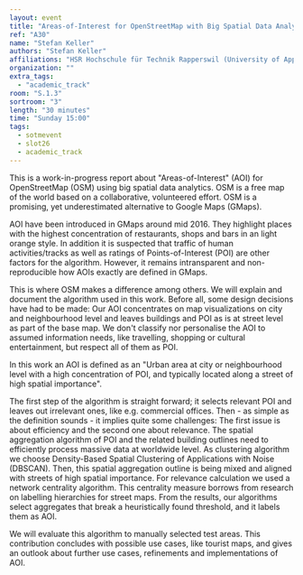 ```yaml
---
layout: event
title: "Areas-of-Interest for OpenStreetMap with Big Spatial Data Analytics "
ref: "A30"
name: "Stefan Keller"
authors: "Stefan Keller"
affiliations: "HSR Hochschule für Technik Rapperswil (University of Applyed Sciences), Geometa Lab, Rapperswil, Switzerland"
organization: ""
extra_tags:
  - "academic_track"
room: "S.1.3"
sortroom: "3"
length: "30 minutes"
time: "Sunday 15:00"
tags:
  - sotmevent
  - slot26
  - academic_track
---
```

This is a work-in-progress report about &#34;Areas-of-Interest&#34; (AOI) for OpenStreetMap (OSM) using big spatial data analytics. OSM is a free map of the world based on a collaborative, volunteered effort. OSM is a promising, yet underestimated alternative to Google Maps (GMaps). 

AOI have been introduced in GMaps around mid 2016. They highlight places with the highest concentration of restaurants, shops and bars in an light orange style. In addition it is suspected that traffic of human activities/tracks as well as ratings of Points-of-Interest (POI) are other factors for the algorithm. However, it remains intransparent and non-reproducible how AOIs exactly are defined in GMaps. 

This is where OSM makes a difference among others. We will explain and document the algorithm used in this work. Before all, some design decisions have had to be made: Our AOI concentrates on map visualizations on city and neighbourhood level and leaves buildings and POI as is at street level as part of the base map. We don&#39;t classify nor personalise the AOI to assumed information needs, like travelling, shopping or cultural entertainment, but respect all of them as POI. 

In this work an AOI is defined as  an &#34;Urban area at city or neighbourhood level with a high concentration of POI, and typically located along a street of high spatial importance&#34;. 

The first step of the algorithm is straight forward; it selects relevant POI and leaves out irrelevant ones, like e.g. commercial offices. Then - as simple as the definition sounds - it implies quite some challenges: The first issue is about efficiency and the second one about relevance. The spatial aggregation algorithm of POI and the related building outlines need to efficiently process massive data at worldwide level. As clustering algorithm we choose Density-Based Spatial Clustering of Applications with Noise (DBSCAN). Then, this spatial aggregation outline is being mixed and aligned with streets of high spatial importance. For relevance calculation we used a network centrality algorithm. This centrality measure borrows from research on labelling hierarchies for street maps. From the results, our algorithms select aggregates that break a heuristically found threshold, and it labels them as AOI.

We will evaluate this algorithm to manually selected test areas. This contribution concludes with possible use cases, like tourist maps, and gives an outlook about further use cases, refinements and implementations of AOI.